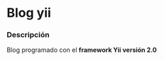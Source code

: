 Blog yii
==================================

### Descripción 

Blog programado con el **framework Yii versión 2.0**